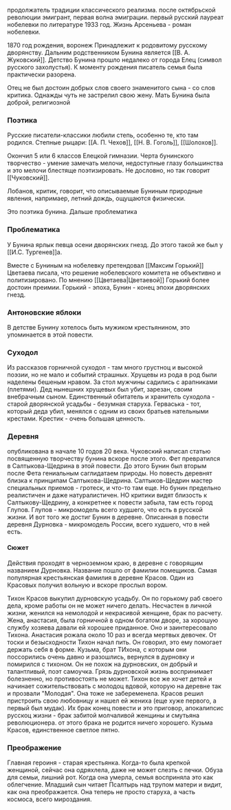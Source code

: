 продолжатель традиции классического реализма. после октябрьской революции эмигрант, первая волна эмиграции. первый русский лауреат нобелевки по литературе 1933 год. Жизнь Арсеньева - роман нобелевки.

1870 год рождения, воронеж
Принадлежит к родовитому русскому дворянству. Дальним родственником Бунина является [[В. А. Жуковский]].
Детство Бунина прошло недалеко от города Елец (символ русского захолустья). К моменту рождения писатель семья была практически разорена. 

Отец не был достоин добрых слов своего знаменитого сына - со слов критика. Однажды чуть не застрелил свою жену. Мать Бунина была доброй, религиозной

### Поэтика 
Русские писатели-классики любили степь, особенно те, кто там родился. Степные рыцари: [[А. П. Чехов]], [[Н. В. Гоголь]], [[Шолохов]]. 

Окончил 5 или 6 классов Елецкой гимназии. 
Черта бунинского творчество - умение замечать мелочи, недоступные глазу большинства и это мелочи блестяще поэтизировать.  Не дословно, но так говорит [[Чуковский]]. 

Лобанов, критик, говорит, что описываемые Буниным природные явления, напримаер, летний дождь, ощущаются физически.

Это поэтика бунина. Дальше проблематика

### Проблематика
У Бунина ярлык певца осени дворянских гнезд. До этого такой же был у [[И.С. Тургенев]]а. 

Вместе с Буниным на нобелевку претендовал [[Максим Горький]]
Цветаева писала, что решение нобелевского комитета не объективно и политизировано. По мнению [[Цветаева|Цветаевой]] Горький более достоин преимии. Горький - эпоха, Бунин - конец эпохи дворянских гнезд.

### Антоновские яблоки

В детстве Бунину хотелось быть мужиком крестьянином, это упоминается в этой повести. 

### Суходол
Из рассказов горничной суходол -  там много грустноц и высокой поэзии, но не мало и событий страшных. Хрущевы из рода в род были наделены бешеным нравом. За стол мужчины садились с арапниками (плетями). Дед нынешних хрущевых был убит, зарезан, своим внебрачным сыном. 
 Единственный обитатель и хранитель суходола -  старой дворянской усадьбы - безумная старуха. 
 Герваська - тот, который деда убил, менялся с одним из своих братьев нательными крестами. Крестик - очень большая ценность.

### Деревня
опубликована в начале 10 годов 20 века. Чуковский написал статью посвященную творчеству бунина вскоре после этого.
Фет превратился в Салтыкова-Щедрина в этой повести. До этого Бунин был вторым после Фета гениальным саглидатаем природы. Но повесть деревнят близка к принципам Салтыкова-Щедрина. Салтыков-Щедрин мастер специальных приемов - гротеск, и что-то там еще. Но бунин предельно реалистичен и даже натуралистичен. НО критики видят близость к Салтыкову-Щедрину, а конкретнее к повести забыла, там есть город Глупов. Глупов - микромодель всего худшего, что есть в русской жизни. И вот того же достиг Бунин в деревне.
Описанная в повести деревня Дурновка - микромодель России, всего худшего, что в ней есть. 

#### Сюжет
Действия проходят в черноземном краю, в деревне с говорящим названием Дурновка. Название пошло от фамилии помещиков. Самая популярная крестьянская фамилия в деревне Красов. Один из Красовых получил вольную и вскоре прослыл вором.

Тихон Красов выкупил дурновскую усадьбу. Он по горькому раб своего дела, кроме работы он не может ничего делать. Несчастен в личной жизни, женился на немолодой и некрасивой женщине, брак по расчету. 
Жена, анастасия, была горничной в одном богатом дворе, за хорошую службу хозяева давали ей хорошее приданное. Оно и заинтересовало Тихона. 
Анастасия рожала около 10 раз и всегда мертвых девочек.
От тоски и безысходности Тихон начал пить. Он говорил, это ему помогает держать себя в форме.
Кузьма, брат ТИхона, с которым они поссорились очень давно и разошлись, вернулся в дурновку и помирился с тихоном. Он не похож на дурновских, он добрый и талантливый, поэт самоучка. Грязь дурновской жизнь воспринимает болезненно, но противостоять не может. Тихон все же хочет детей и начинает сожительствовать с молодоц вдовой, которую на деревне так и прозвали "Молодая". Она тоже не забеременела.
Красов решил пристроить свою любовницу и нашел ей жениха (еще хуже первого, а первый был мудак). Их брак конец повести и это приговор, апокалипсис русскоц жизни - брак забитой молчаливой женщины и смутьяна революционера. от этого брака не родится ничего хорошего. 
Кузьма Красов, единственное светлое пятно. 

### Преображение
Главная героиня - старая крестьянка. Когда-то была крепкой женщиной, сейчас она одряхлела, даже не может слезть с печки. Обуза для семьи, лишний рот. Когда она умерла, семья восприняла это как облегчение.
Младший сын читает Псалтырь над трупом матери и видит, как она преображается. Она теперь не просто старуха, а часть космоса, всего мироздания. 